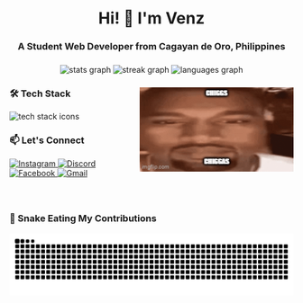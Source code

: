 <!---
hazybuns/hazybuns is a ✨ special ✨ repository because its `README.md` (this file) appears on your GitHub profile.
You can click the Preview link to take a look at your changes.
--->

<h1 align="center">Hi! 👋 I'm Venz</h1>
<h3 align="center">A Student Web Developer from Cagayan de Oro, Philippines</h3>

###

<div align="center">
  <img src="https://github-readme-stats.vercel.app/api?username=hazybuns&hide_title=false&hide_rank=false&show_icons=true&include_all_commits=true&count_private=true&theme=dracula&locale=en&hide_border=false" height="150" alt="stats graph" />
  <img src="https://streak-stats.demolab.com?user=hazybuns&locale=en&mode=daily&theme=dracula&hide_border=false&border_radius=5" height="150" alt="streak graph" />
  <img src="https://github-readme-stats.vercel.app/api/top-langs?username=hazybuns&locale=en&hide_title=false&layout=compact&card_width=320&langs_count=5&theme=dracula&hide_border=false" height="150" alt="languages graph" />
</div>

###

<img align="right" height="150" src="./public/assets/images/chiggss.gif" alt="Fun GIF" />

###

### 🛠️ Tech Stack
<div align="left">
  <img src="https://skillicons.dev/icons?i=js,ts,react,nextjs,tailwind,nodejs,flutter,git,github,prisma" alt="tech stack icons" />
</div>

###

<!-- ### 🌱 What I'm Up To
- 🔭 Currently working on **web development projects**.
- 🌱 Learning **advanced React and backend development**.
- 👯 Looking to collaborate on **open-source projects**.
- 💬 Ask me about **JavaScript, React, or web development**.
- 📫 Reach me at **venzjancabonegro@gmail.com**.

### -->

### 📫 Let's Connect
<div align="left">
  <a href="https://instagram.com/venzzwo" target="_blank">
    <img src="https://img.shields.io/badge/Instagram-E4405F?style=for-the-badge&logo=instagram&logoColor=white" height="30" alt="Instagram" />
  </a>
  <a href="https://discord.com/users/577891466823860225" target="_blank">
    <img src="https://img.shields.io/badge/Discord-7289DA?style=for-the-badge&logo=discord&logoColor=white" height="30" alt="Discord" />
  </a>
  <a href="https://facebook.com/hazybuns" target="_blank">
    <img src="https://img.shields.io/badge/Facebook-1877F2?style=for-the-badge&logo=facebook&logoColor=white" height="30" alt="Facebook" />
  </a>
  <a href="mailto:venzjancabonegro@gmail.com">
    <img src="https://img.shields.io/badge/Gmail-D14836?style=for-the-badge&logo=gmail&logoColor=white" height="30" alt="Gmail" />
  </a>
</div>

###

<br clear="both">

### 🐍 Snake Eating My Contributions
<img src="https://raw.githubusercontent.com/hazybuns/hazybuns/output/snake.svg" alt="Snake animation" />

<!-- ---

✨ Thanks for visiting my profile! Feel free to explore my repositories and reach out if you'd like to connect or collaborate. 😊 -->